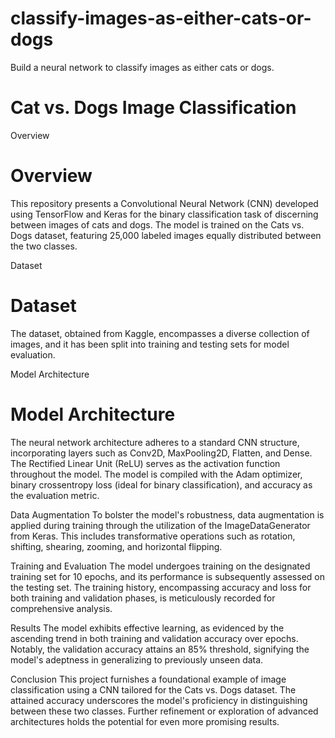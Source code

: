 # classify-images-as-either-cats-or-dogs
Build a neural network to classify images as either cats or dogs.
# Cat vs. Dogs Image Classification

Overview
# Overview
This repository presents a Convolutional Neural Network (CNN) developed using TensorFlow and Keras for the binary classification task of discerning between images of cats and dogs. The model is trained on the Cats vs. Dogs dataset, featuring 25,000 labeled images equally distributed between the two classes.

Dataset
# Dataset
The dataset, obtained from Kaggle, encompasses a diverse collection of images, and it has been split into training and testing sets for model evaluation.

Model Architecture
# Model Architecture
The neural network architecture adheres to a standard CNN structure, incorporating layers such as Conv2D, MaxPooling2D, Flatten, and Dense. The Rectified Linear Unit (ReLU) serves as the activation function throughout the model. The model is compiled with the Adam optimizer, binary crossentropy loss (ideal for binary classification), and accuracy as the evaluation metric.

Data Augmentation
To bolster the model's robustness, data augmentation is applied during training through the utilization of the ImageDataGenerator from Keras. This includes transformative operations such as rotation, shifting, shearing, zooming, and horizontal flipping.

Training and Evaluation
The model undergoes training on the designated training set for 10 epochs, and its performance is subsequently assessed on the testing set. The training history, encompassing accuracy and loss for both training and validation phases, is meticulously recorded for comprehensive analysis.

Results
The model exhibits effective learning, as evidenced by the ascending trend in both training and validation accuracy over epochs. Notably, the validation accuracy attains an 85% threshold, signifying the model's adeptness in generalizing to previously unseen data.

Conclusion
This project furnishes a foundational example of image classification using a CNN tailored for the Cats vs. Dogs dataset. The attained accuracy underscores the model's proficiency in distinguishing between these two classes. Further refinement or exploration of advanced architectures holds the potential for even more promising results.
